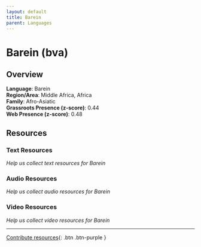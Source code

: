 ```yaml
---
layout: default
title: Barein
parent: Languages
---
```


# Barein (bva)

## Overview

**Language**: Barein  
**Region/Area**: Middle Africa, Africa  
**Family**: Afro-Asiatic  
**Grassroots Presence (z-score)**: 0.44  
**Web Presence (z-score)**: 0.48  

## Resources

### Text Resources
*Help us collect text resources for Barein*

### Audio Resources
*Help us collect audio resources for Barein*

### Video Resources
*Help us collect video resources for Barein*

---

[Contribute resources](https://forms.office.com/e/1SfLJx3u1r){: .btn .btn-purple }
